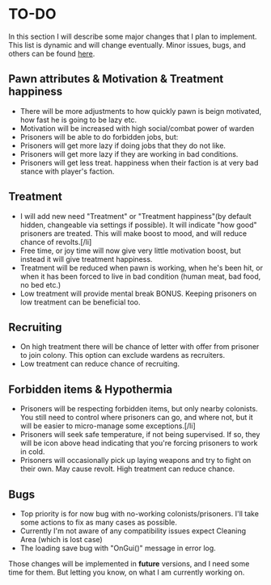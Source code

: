 # TO-DO
In this section I will describe some major changes that I plan to implement. This list is dynamic and will change eventually.
Minor issues, bugs, and others can be found [here](../../issues).
## Pawn attributes & Motivation & Treatment happiness
- There will be more adjustments to how quickly pawn is beign motivated, how fast he is going to be lazy etc.
- Motivation will be increased with high social/combat power of warden
- Prisoners will be able to do forbidden jobs, but:
- Prisoners will get more lazy if doing jobs that they do not like.
- Prisoners will get more lazy if they are working in bad conditions.
- Prisoners will get less treat. happiness when their faction is at very bad stance with player's faction.
## Treatment
- I will add new need "Treatment" or "Treatment happiness"(by default hidden, changeable via settings if possible). It will indicate "how good" prisoners are treated. This will make boost to mood, and will reduce chance of revolts.[/li]
- Free time, or joy time will now give very little motivation boost, but instead it will give treatment happiness.
- Treatment will be reduced when pawn is working, when he's been hit, or when it has been forced to live in bad condition (human meat, bad food, no bed etc.)
- Low treatment will provide mental break BONUS. Keeping prisoners on low treatment can be beneficial too.
## Recruiting
- On high treatment there will be chance of letter with offer from prisoner to join colony. This option can exclude wardens as recruiters.
- Low treatment can reduce chance of recruiting.
## Forbidden items & Hypothermia
- Prisoners will be respecting forbidden items, but only nearby colonists. You still need to control where prisoners can go, and where not, but it will be easier to micro-manage some exceptions.[/li]
- Prisoners will seek safe temperature, if not being supervised. If so, they will be icon above head indicating that you're forcing prisoners to work in cold.
- Prisoners will occasionally pick up laying weapons and try to fight on their own. May cause revolt. High treatment can reduce chance.
## Bugs
- Top priority is for now bug with no-working colonists/prisoners. I'll take some actions to fix as many cases as possible.
- Currently I'm not aware of any compatibility issues expect Cleaning Area (which is lost case)
- The loading save bug with "OnGui()" message in error log.

Those changes will be implemented in **future** versions, and I need some time for them. But letting you know, on what I am currently working on.
